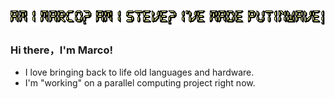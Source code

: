 <p align="center">
  <img alig src="https://github.com/MarcoCasanova00/MarcoCasanova00/blob/main/text.gif" />
</p>

### Hi there，I'm Marco!

- I love bringing back to life old languages and hardware.
- I'm "working" on a parallel computing project right now.
